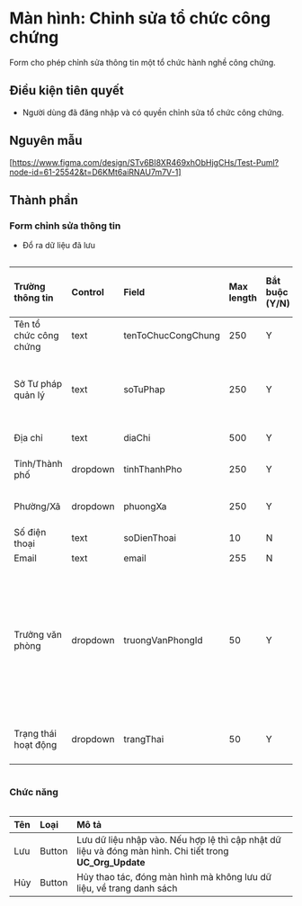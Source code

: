 # Màn hình: Chỉnh sửa tổ chức công chứng
Form cho phép chỉnh sửa thông tin một tổ chức hành nghề công chứng.

## Điều kiện tiên quyết
- Người dùng đã đăng nhập và có quyền chỉnh sửa tổ chức công chứng.

## Nguyên mẫu
[https://www.figma.com/design/STv6BI8XR469xhObHjgCHs/Test-Puml?node-id=61-25542&t=D6KMt6aiRNAU7m7V-1]

## Thành phần

### Form chỉnh sửa thông tin
- Đổ ra dữ liệu đã lưu
<div style="overflow-x:auto">

| Trường thông tin       | Control  | Field              | Max length | Bắt buộc (Y/N) | Giá trị mặc định | Cho phép sửa (Y/N) | Mô tả                                                                                                                                                                                                           |
|:-----------------------|:---------|:-------------------|:-----------|:---------------|:-----------------|:-------------------|:----------------------------------------------------------------------------------------------------------------------------------------------------------------------------------------------------------------|
| Tên tổ chức công chứng | text     | tenToChucCongChung | 250        | Y              |                  | Y                  | Điền tên của tổ chức hành nghề công chứng                                                                                                                                                                       |
| Sở Tư pháp quản lý     | text     | soTuPhap           | 250        | Y              |                  | N                  | Tự động chọn Sở Tư pháp giống với người dùng. Disable, không cho phép thay đổi                                                                                                                                  |
| Địa chỉ                | text     | diaChi             | 500        | Y              |                  | Y                  | Điền địa chỉ trụ sở chính                                                                                                                                                                                       |
| Tỉnh/Thành phố         | dropdown | tinhThanhPho       | 250        | Y              |                  | Y                  | Chọn từ danh mục tỉnh/thành phố mới, **BR9.7**                                                                                                                                                                  |
| Phường/Xã              | dropdown | phuongXa           | 250        | Y              |                  | Y                  | Chọn từ danh mục phường xã mới **BR9.8**,                                                                                                                                                                       |
| Số điện thoại          | text     | soDienThoai        | 10         | N              |                  | Y                  | **BR9.1**,**BR9.4**                                                                                                                                                                                             |
| Email                  | text     | email              | 255        | N              |                  | Y                  | **BR9.9**                                                                                                                                                                                                       |
| Trưởng văn phòng       | dropdown | truongVanPhongId   | 50         | Y              |                  | Y                  | Click vào cho phép chọn công chứng viên từ danh sách (entity CongChungVien), cho phép điền và tìm kiếm theo số giấy tờ/tên công chứng viên, danh sách hiển thị theo cấu trúc "Số giấy tờ - Tên công chứng viên" |
| Trạng thái hoạt động   | dropdown | trangThai          | 50         | Y              | Đang hoạt động   | Y                  | Chọn trạng thái hoạt động theo danh sách đã liệt kê trong entity                                                                                                                                                |

</div>

### Chức năng
<div style="overflow-x:auto">

| Tên | Loại   | Mô tả                                                                                                 |
|:----|:-------|:------------------------------------------------------------------------------------------------------|
| Lưu | Button | Lưu dữ liệu nhập vào. Nếu hợp lệ thì cập nhật dữ liệu và đóng màn hình. Chi tiết trong **UC_Org_Update** |
| Hủy | Button | Hủy thao tác, đóng màn hình mà không lưu dữ liệu, về trang danh sách                                                         |
